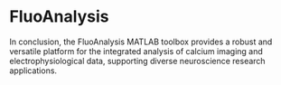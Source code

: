 # FluoAnalysis
In conclusion, the FluoAnalysis MATLAB toolbox provides a robust and versatile platform for the integrated analysis of calcium imaging and electrophysiological data, supporting diverse neuroscience research applications.
